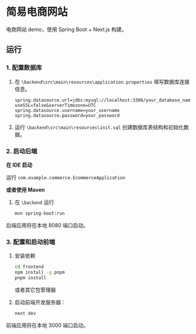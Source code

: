 # 简易电商网站

电商网站 demo，使用 Spring Boot + Next.js 构建。

## 运行

### 1. 配置数据库

1.  在 `\backend\src\main\resources\application.properties` 填写数据库连接信息。

    ```properties
    spring.datasource.url=jdbc:mysql://localhost:3306/your_database_name?useSSL=false&serverTimezone=UTC
    spring.datasource.username=your_username
    spring.datasource.password=your_password
    ```

2.  运行 `\backend\src\main\resources\init.sql` 创建数据库表结构和初始化数据。

### 2. 启动后端

**在 IDE 启动**

运行 `com.example.commerce.EcommerceApplication`

**或者使用 Maven**

1. 在 `\backend` 运行

    ```bash
    mvn spring-boot:run
    ```

后端应用将在本地 8080 端口启动。

### 3. 配置和启动前端

1.  安装依赖

    ```bash
    cd frontend
    npm install -g pnpm
    pnpm install
    ```

    或者其它包管理器


2.  启动前端开发服务器：

    ```bash
    next dev
    ```

前端应用将在本地 3000 端口启动。
